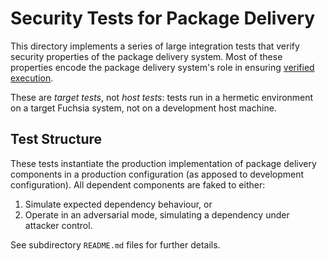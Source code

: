 # Security Tests for Package Delivery

This directory implements a series of large integration tests that verify
security properties of the package delivery system. Most of these properties
encode the package delivery system's role in ensuring
[verified execution](/docs/concepts/security/verified_execution.md).

These are _target tests_, not _host tests_: tests run in a hermetic environment
on a target Fuchsia system, not on a development host machine.

## Test Structure

These tests instantiate the production implementation of package delivery
components in a production configuration (as apposed to development
configuration). All dependent components are faked to either:

1.  Simulate expected dependency behaviour, or
1.  Operate in an adversarial mode, simulating a dependency under attacker
    control.

See subdirectory `README.md` files for further details.
